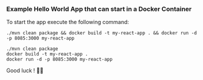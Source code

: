 ### Example Hello World App that can start in a Docker Container

To start the app execute the following command:

```console
./mvn clean package && docker build -t my-react-app . && docker run -d -p 8085:3000 my-react-app
```
```console
./mvn clean package
docker build -t my-react-app . 
docker run -d -p 8085:3000 my-react-app
```

Good luck ! 🤞🏽

